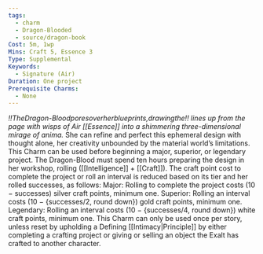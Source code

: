 ```yaml
---
tags:
  - charm
  - Dragon-Blooded
  - source/dragon-book
Cost: 5m, 1wp
Mins: Craft 5, Essence 3
Type: Supplemental
Keywords:
  - Signature (Air)
Duration: One project
Prerequisite Charms:
  - None
---
```

*!!TheDragon-Bloodporesoverherblueprints,drawingthe!! lines up from the page with wisps of Air [[Essence]] into a shimmering three-dimensional mirage of anima.*
She can refine and perfect this ephemeral design with thought alone, her creativity unbounded by the material world’s limitations. This Charm can be used before beginning a major, superior, or legendary project. The Dragon-Blood must spend ten hours preparing the design in her workshop, rolling ([[Intelligence]] + [[Craft]]). The craft point cost to complete the project or roll an interval is reduced based on its tier and her rolled successes, as follows: Major: Rolling to complete the project costs (10 − successes) silver craft points, minimum one. Superior: Rolling an interval costs (10 − {successes/2, round down}) gold craft points, minimum one. Legendary: Rolling an interval costs (10 − {successes/4, round down}) white craft points, minimum one. This Charm can only be used once per story, unless reset by upholding a Defining [[Intimacy|Principle]] by either completing a crafting project or giving or selling an object the Exalt has crafted to another character.